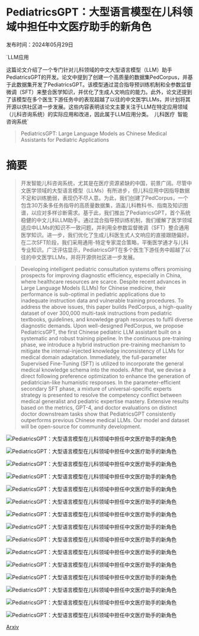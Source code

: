 # PediatricsGPT：大型语言模型在儿科领域中担任中文医疗助手的新角色

发布时间：2024年05月29日

`LLM应用

这篇论文介绍了一个专门针对儿科领域的中文大型语言模型（LLM）助手PediatricsGPT的开发。论文中提到了创建一个高质量的数据集PedCorpus，并基于此数据集开发了PediatricsGPT。该模型通过混合指导预训练机制和全参数监督微调（SFT）来整合医学知识，并优化了生成人文响应的能力。此外，论文还提到了该模型在多个医生下游任务中的表现超越了以往的中文医学LLMs，并计划将其开源以供社区进一步发展。这些内容表明该论文主要关注于LLM在特定应用领域（儿科咨询系统）的实际应用和改进，因此属于LLM应用分类。` `儿科医疗` `智能咨询系统`

> PediatricsGPT: Large Language Models as Chinese Medical Assistants for Pediatric Applications

# 摘要

> 开发智能儿科咨询系统，尤其是在医疗资源紧缺的中国，前景广阔。尽管中文医学领域的大型语言模型（LLMs）有所进步，但儿科应用中因指导数据不足和训练脆弱，表现仍不尽人意。为此，我们创建了PedCorpus，一个包含30万条多任务指导的高质量数据集，涵盖儿科教科书、指南及知识图谱，以应对多样诊断需求。基于此，我们推出了PediatricsGPT，首个系统稳健的中文儿科LLM助手。通过混合指导预训练机制，我们缓解了医学领域适应中LLMs的知识不一致问题，并利用全参数监督微调（SFT）整合通用医学知识。进一步，我们优化了生成儿科医生式人文响应的直接跟随偏好。在二次SFT阶段，我们采用通用-特定专家混合策略，平衡医学通才与儿科专业知识。广泛评估显示，PediatricsGPT在多个医生下游任务中超越了以往的中文医学LLMs，并将开源供社区进一步发展。

> Developing intelligent pediatric consultation systems offers promising prospects for improving diagnostic efficiency, especially in China, where healthcare resources are scarce. Despite recent advances in Large Language Models (LLMs) for Chinese medicine, their performance is sub-optimal in pediatric applications due to inadequate instruction data and vulnerable training procedures. To address the above issues, this paper builds PedCorpus, a high-quality dataset of over 300,000 multi-task instructions from pediatric textbooks, guidelines, and knowledge graph resources to fulfil diverse diagnostic demands. Upon well-designed PedCorpus, we propose PediatricsGPT, the first Chinese pediatric LLM assistant built on a systematic and robust training pipeline. In the continuous pre-training phase, we introduce a hybrid instruction pre-training mechanism to mitigate the internal-injected knowledge inconsistency of LLMs for medical domain adaptation. Immediately, the full-parameter Supervised Fine-Tuning (SFT) is utilized to incorporate the general medical knowledge schema into the models. After that, we devise a direct following preference optimization to enhance the generation of pediatrician-like humanistic responses. In the parameter-efficient secondary SFT phase, a mixture of universal-specific experts strategy is presented to resolve the competency conflict between medical generalist and pediatric expertise mastery. Extensive results based on the metrics, GPT-4, and doctor evaluations on distinct doctor downstream tasks show that PediatricsGPT consistently outperforms previous Chinese medical LLMs. Our model and dataset will be open-source for community development.

![PediatricsGPT：大型语言模型在儿科领域中担任中文医疗助手的新角色](../../../paper_images/2405.19266/x1.png)

![PediatricsGPT：大型语言模型在儿科领域中担任中文医疗助手的新角色](../../../paper_images/2405.19266/x2.png)

![PediatricsGPT：大型语言模型在儿科领域中担任中文医疗助手的新角色](../../../paper_images/2405.19266/x3.png)

![PediatricsGPT：大型语言模型在儿科领域中担任中文医疗助手的新角色](../../../paper_images/2405.19266/x4.png)

![PediatricsGPT：大型语言模型在儿科领域中担任中文医疗助手的新角色](../../../paper_images/2405.19266/x5.png)

![PediatricsGPT：大型语言模型在儿科领域中担任中文医疗助手的新角色](../../../paper_images/2405.19266/x6.png)

![PediatricsGPT：大型语言模型在儿科领域中担任中文医疗助手的新角色](../../../paper_images/2405.19266/x7.png)

![PediatricsGPT：大型语言模型在儿科领域中担任中文医疗助手的新角色](../../../paper_images/2405.19266/x8.png)

![PediatricsGPT：大型语言模型在儿科领域中担任中文医疗助手的新角色](../../../paper_images/2405.19266/x9.png)

![PediatricsGPT：大型语言模型在儿科领域中担任中文医疗助手的新角色](../../../paper_images/2405.19266/x10.png)

![PediatricsGPT：大型语言模型在儿科领域中担任中文医疗助手的新角色](../../../paper_images/2405.19266/x11.png)

![PediatricsGPT：大型语言模型在儿科领域中担任中文医疗助手的新角色](../../../paper_images/2405.19266/x12.png)

![PediatricsGPT：大型语言模型在儿科领域中担任中文医疗助手的新角色](../../../paper_images/2405.19266/x13.png)

![PediatricsGPT：大型语言模型在儿科领域中担任中文医疗助手的新角色](../../../paper_images/2405.19266/x14.png)

![PediatricsGPT：大型语言模型在儿科领域中担任中文医疗助手的新角色](../../../paper_images/2405.19266/x15.png)

[Arxiv](https://arxiv.org/abs/2405.19266)